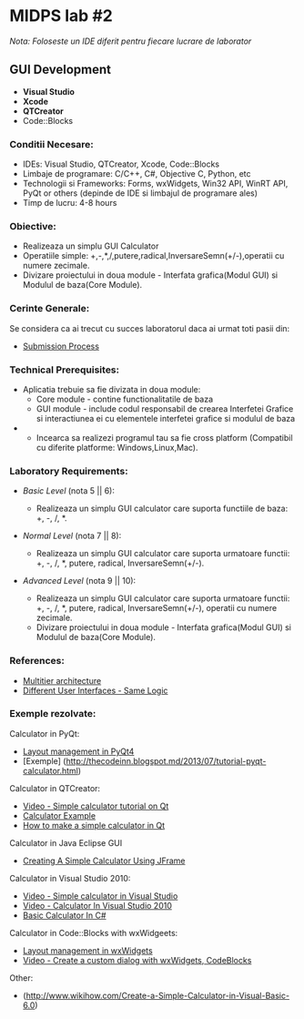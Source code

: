 # MIDPS lab #2

_Nota: Foloseste un IDE diferit pentru fiecare lucrare de laborator_

## GUI Development
  - **Visual Studio**
  - **Xcode**
  - **QTCreator**
  - Code::Blocks

### Conditii Necesare:
  - IDEs: Visual Studio, QTCreator, Xcode, Code::Blocks
  - Limbaje de programare: C/C++, C#, Objective C, Python, etc 
  - Technologii si Frameworks: Forms, wxWidgets, Win32 API, WinRT API, PyQt or others (depinde de IDE si limbajul de programare ales)
  - Timp de lucru: 4-8 hours

### Obiective:
  - Realizeaza un simplu GUI Calculator
  - Operatiile simple: +,-,*,/,putere,radical,InversareSemn(+/-),operatii cu numere zecimale.
  - Divizare proiectului in doua module -  Interfata grafica(Modul GUI) si Modulul de baza(Core Module).

### Cerinte Generale:
  Se considera ca ai trecut cu succes laboratorul daca ai urmat toti pasii din:
  - [Submission Process](https://github.com/BestMujik/MIDPS-labs/blob/master/Submission%20Process.md)

### Technical Prerequisites:
  - Aplicatia trebuie sa fie divizata in doua module:
    - Core module - contine functionalitatile de baza
    - GUI module - include codul responsabil de crearea Interfetei Grafice si interactiunea ei cu elementele interfetei grafice si modulul de baza
  - * Incearca sa realizezi programul tau sa fie cross platform (Compatibil cu diferite platforme: Windows,Linux,Mac).

### Laboratory Requirements:

  - _Basic Level_ (nota 5 || 6):
    - Realizeaza un simplu GUI calculator care suporta functiile de baza: +, -, /, *.

  - _Normal Level_ (nota 7 || 8):
    - Realizeaza un simplu GUI calculator care suporta urmatoare functii: +, -, /, *, putere, radical, InversareSemn(+/-).

  - _Advanced Level_ (nota 9 || 10):
    - Realizeaza un simplu GUI calculator care suporta urmatoare functii: +, -, /, *, putere, radical, InversareSemn(+/-), operatii cu numere zecimale.
    - Divizare proiectului in doua module -  Interfata grafica(Modul GUI) si Modulul de baza(Core Module).

  ### References:
  - [Multitier architecture](http://en.wikipedia.org/wiki/Multitier_architecture)
  - [Different User Interfaces - Same Logic](http://qt-project.org/quarterly/view/different_user_interfaces_same_logic)

### Exemple rezolvate:
Calculator in PyQt:

  - [Layout management in PyQt4](http://zetcode.com/tutorials/pyqt4/layoutmanagement/)
  - [Exemple] (http://thecodeinn.blogspot.md/2013/07/tutorial-pyqt-calculator.html)
  
Calculator in QTCreator:

  - [Video - Simple calculator tutorial on Qt](http://www.youtube.com/watch?v=Gff6_0-tqUM)
  - [Calculator Example](http://qt-project.org/doc/qt-4.8/widgets-calculator.html)
  - [How to make a simple calculator in Qt](http://www.developer.nokia.com/Community/Wiki/How_to_make_a_simple_calculator_in_Qt)

  Calculator in Java Eclipse GUI
  - [Creating A Simple Calculator Using JFrame](https://www.youtube.com/watch?v=-GoqPrxM8TQ)
  
Calculator in Visual Studio 2010:

  - [Video - Simple calculator in Visual Studio](http://www.youtube.com/watch?v=DF2fCWLFSG0)
  - [Video - Calculator In Visual Studio 2010](http://www.youtube.com/watch?v=iTVX6O2L3oc)
  - [Basic Calculator In C#](http://www.dreamincode.net/forums/topic/32968-basic-calculator-in-c%23/)

Calculator in Code::Blocks with wxWidgeets:

  - [Layout management in wxWidgets](http://zetcode.com/tutorials/wxwidgetstutorial/layoutmanagement/)
  - [Video - Create a custom dialog with wxWidgets, CodeBlocks](http://www.youtube.com/watch?v=PzbMEe6xCPI)
  
Other:
  - (http://www.wikihow.com/Create-a-Simple-Calculator-in-Visual-Basic-6.0)
  
  
  



